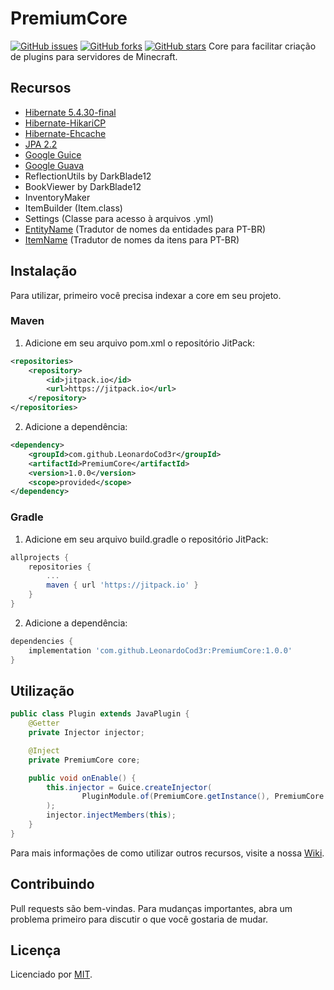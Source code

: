 # PremiumCore 	
<a href="https://github.com/LeonardoCod3r/PremiumCore/issues"><img alt="GitHub issues" src="https://img.shields.io/github/issues/LeonardoCod3r/PremiumCore"></a>
<a href="https://github.com/LeonardoCod3r/PremiumCore/network"><img alt="GitHub forks" src="https://img.shields.io/github/forks/LeonardoCod3r/PremiumCore"></a>
<a href="https://github.com/LeonardoCod3r/PremiumCore/stargazers"><img alt="GitHub stars" src="https://img.shields.io/github/stars/LeonardoCod3r/PremiumCore"></a>
Core para facilitar criação de plugins para servidores de Minecraft.

## Recursos

- [Hibernate 5.4.30-final](https://github.com/hibernate/hibernate-orm/tree/master/hibernate-core)
- [Hibernate-HikariCP](https://github.com/hibernate/hibernate-orm/tree/master/hibernate-hikaricp)
- [Hibernate-Ehcache](https://github.com/hibernate/hibernate-orm/tree/master/hibernate-ehcache)
- [JPA 2.2](https://github.com/hibernate/hibernate-jpa-api)
- [Google Guice](https://github.com/google/guice)
- [Google Guava](https://github.com/google/guava)
- ReflectionUtils by DarkBlade12
- BookViewer by DarkBlade12
- InventoryMaker
- ItemBuilder (Item.class)
- Settings (Classe para acesso à arquivos .yml)
- [EntityName](https://github.com/eduardo-mior/BukkitEnums-Translateds/blob/master/Enums/EntityName.java) (Tradutor de nomes da entidades para PT-BR)
- [ItemName](https://github.com/eduardo-mior/BukkitEnums-Translateds/blob/master/Enums/ItemName.java) (Tradutor de nomes da itens para PT-BR)

## Instalação

Para utilizar, primeiro você precisa indexar a core em seu projeto.

### Maven

1. Adicione em seu arquivo pom.xml o repositório JitPack:

```xml
<repositories>
	<repository>
		<id>jitpack.io</id>
		<url>https://jitpack.io</url>
	</repository>
</repositories>
```

2. Adicione a dependência:

```xml
<dependency>
	<groupId>com.github.LeonardoCod3r</groupId>
	<artifactId>PremiumCore</artifactId>
	<version>1.0.0</version>
	<scope>provided</scope>
</dependency>
```

### Gradle

1. Adicione em seu arquivo build.gradle o repositório JitPack:

```gradle 
allprojects {
	repositories {
		...
		maven { url 'https://jitpack.io' }
	}
}
```

2. Adicione a dependência:

```gradle
dependencies {
	implementation 'com.github.LeonardoCod3r:PremiumCore:1.0.0'
}
```

## Utilização
```java
public class Plugin extends JavaPlugin {
    @Getter
    private Injector injector;

    @Inject
    private PremiumCore core;

    public void onEnable() {
        this.injector = Guice.createInjector(
                PluginModule.of(PremiumCore.getInstance(), PremiumCore.getInstance().getLogger())
        );
        injector.injectMembers(this);
    }
}
```

Para mais informações de como utilizar outros recursos, visite a nossa [Wiki](https://github.com/LeonardoCod3r/PremiumCore/wiki).

## Contribuindo
Pull requests são bem-vindas. Para mudanças importantes, abra um problema primeiro para discutir o que você gostaria de mudar.


## Licença

Licenciado por [MIT](https://choosealicense.com/licenses/mit/).
